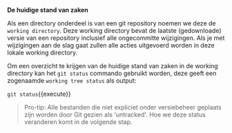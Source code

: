 **De huidige stand van zaken**

Als een directory onderdeel is van een git repository noemen we deze de `working directory`. Deze working directory bevat de laatste (gedownloade) versie van een repository inclusief alle ongecommitte wijzigingen. Als je met wijzigingen aan de slag gaat zullen alle acties uitgevoerd worden in deze lokale working directory.

Om een overzicht te krijgen van de huidige stand van zaken in de working directory kan het `git status` commando gebruikt worden, deze geeft een zogenaamde `working tree status` als output:

```git status```{{execute}}

> Pro-tip: Alle bestanden die niet expliciet onder versiebeheer geplaats zijn worden door Git gezien als 'untracked'. Hoe we deze status veranderen komt in de volgende stap.